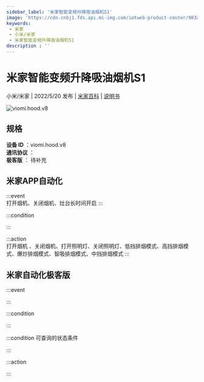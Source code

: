 ```yaml
---
sidebar_label: '米家智能变频升降吸油烟机S1'
image: 'https://cdn.cnbj1.fds.api.mi-img.com/iotweb-product-center/983a0b98614751f48e4bbe3e4e5d45d7_1642408751022.png?GalaxyAccessKeyId=AKVGLQWBOVIRQ3XLEW&Expires=9223372036854775807&Signature=5lkXbnyFZ4KsZR6lBAMnAVdS7qc='
keywords: 
 - 米家
 - 小米/米家
 - 米家智能变频升降吸油烟机S1
description : ''
---
```

# 米家智能变频升降吸油烟机S1

小米/米家 | 2022/5/20 发布 | [米家百科](https://home.mi.com/webapp/content/baike/product/index.html?model=viomi.hood.v8) | [说明书](https://home.mi.com/views/introduction.html?model=viomi.hood.v8&region=cn)

![viomi.hood.v8](https://cdn.cnbj1.fds.api.mi-img.com/iotweb-product-center/983a0b98614751f48e4bbe3e4e5d45d7_1642408751022.png?GalaxyAccessKeyId=AKVGLQWBOVIRQ3XLEW&Expires=9223372036854775807&Signature=5lkXbnyFZ4KsZR6lBAMnAVdS7qc=)

## 规格  
> 
**设备 ID** ：viomi.hood.v8  
**通讯协议** ：  
**极客版**  ： 待补充 


## 米家APP自动化  

:::event  
打开烟机、关闭烟机、灶台长时间开启
:::

:::condition  

:::

:::action   
打开烟机 、关闭烟机、打开照明灯、关闭照明灯、低挡排烟模式、高挡排烟模式、爆炒排烟模式、智吸排烟模式、中挡排烟模式
:::

## 米家自动化极客版  

:::event  

:::

:::condition  

:::

:::condition 可查询的状态条件  

:::

:::action  

:::

        

